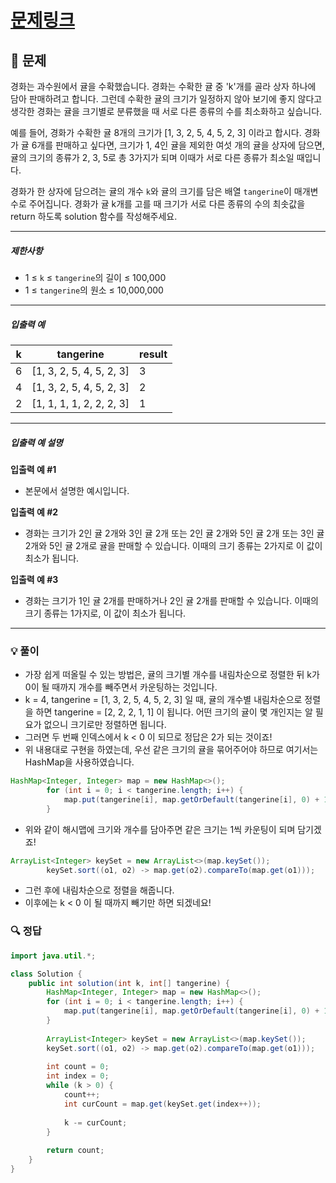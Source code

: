 # [문제링크](https://school.programmers.co.kr/learn/courses/30/lessons/138476)

## 📝 문제

경화는 과수원에서 귤을 수확했습니다. 경화는 수확한 귤 중 'k'개를 골라 상자 하나에 담아 판매하려고 합니다. 그런데 수확한 귤의 크기가 일정하지 않아 보기에 좋지 않다고 생각한 경화는 귤을 크기별로 분류했을 때 서로 다른 종류의 수를 최소화하고 싶습니다.

예를 들어, 경화가 수확한 귤 8개의 크기가 [1, 3, 2, 5, 4, 5, 2, 3] 이라고 합시다. 경화가 귤 6개를 판매하고 싶다면, 크기가 1, 4인 귤을 제외한 여섯 개의 귤을 상자에 담으면, 귤의 크기의 종류가 2, 3, 5로 총 3가지가 되며 이때가 서로 다른 종류가 최소일 때입니다.

경화가 한 상자에 담으려는 귤의 개수 `k`와 귤의 크기를 담은 배열 `tangerine`이 매개변수로 주어집니다. 경화가 귤 k개를 고를 때 크기가 서로 다른 종류의 수의 최솟값을 return 하도록 solution 함수를 작성해주세요.

---

##### 제한사항

- 1 ≤ `k` ≤ `tangerine`의 길이 ≤ 100,000
- 1 ≤ `tangerine`의 원소 ≤ 10,000,000

---

##### 입출력 예

|k|tangerine|result|
|---|---|---|
|6|[1, 3, 2, 5, 4, 5, 2, 3]|3|
|4|[1, 3, 2, 5, 4, 5, 2, 3]|2|
|2|[1, 1, 1, 1, 2, 2, 2, 3]|1|

---

##### 입출력 예 설명

**입출력 예 #1**

- 본문에서 설명한 예시입니다.

**입출력 예 #2**

- 경화는 크기가 2인 귤 2개와 3인 귤 2개 또는 2인 귤 2개와 5인 귤 2개 또는 3인 귤 2개와 5인 귤 2개로 귤을 판매할 수 있습니다. 이때의 크기 종류는 2가지로 이 값이 최소가 됩니다.

**입출력 예 #3**

- 경화는 크기가 1인 귤 2개를 판매하거나 2인 귤 2개를 판매할 수 있습니다. 이때의 크기 종류는 1가지로, 이 값이 최소가 됩니다.

---

### 💡 풀이

- 가장 쉽게 떠올릴 수 있는 방법은, 귤의 크기별 개수를 내림차순으로 정렬한 뒤 k가 0이 될 때까지 개수를 빼주면서 카운팅하는 것입니다.
- k = 4, tangerine = \[1, 3, 2, 5, 4, 5, 2, 3\] 일 때, 귤의 개수별 내림차순으로 정렬을 하면 tangerine = \[2, 2, 2, 1, 1\] 이 됩니다. 어떤 크기의 귤이 몇 개인지는 알 필요가 없으니 크기로만 정렬하면 됩니다.
- 그러면 두 번째 인덱스에서 k < 0 이 되므로 정답은 2가 되는 것이죠!
- 위 내용대로 구현을 하였는데, 우선 같은 크기의 귤을 묶어주어야 하므로 여기서는 HashMap을 사용하였습니다.

```java
HashMap<Integer, Integer> map = new HashMap<>();
        for (int i = 0; i < tangerine.length; i++) {
            map.put(tangerine[i], map.getOrDefault(tangerine[i], 0) + 1);
        }
```

- 위와 같이 해시맵에 크기와 개수를 담아주면 같은 크기는 1씩 카운팅이 되며 담기겠죠!

```java
ArrayList<Integer> keySet = new ArrayList<>(map.keySet());
        keySet.sort((o1, o2) -> map.get(o2).compareTo(map.get(o1)));
```

- 그런 후에 내림차순으로 정렬을 해줍니다.
- 이후에는 k < 0 이 될 때까지 빼기만 하면 되겠네요!

### 🔍 정답

```java
import java.util.*;

class Solution {
    public int solution(int k, int[] tangerine) {
        HashMap<Integer, Integer> map = new HashMap<>();
        for (int i = 0; i < tangerine.length; i++) {
            map.put(tangerine[i], map.getOrDefault(tangerine[i], 0) + 1);
        }
        
        ArrayList<Integer> keySet = new ArrayList<>(map.keySet());
        keySet.sort((o1, o2) -> map.get(o2).compareTo(map.get(o1)));
        
        int count = 0;
        int index = 0;
        while (k > 0) {
            count++;
            int curCount = map.get(keySet.get(index++));
            
            k -= curCount;
        }
        
        return count;
    }
}
```